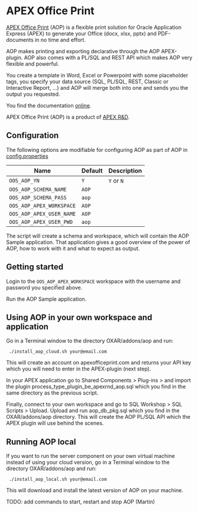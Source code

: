 # APEX Office Print

[APEX Office Print](apexofficeprint.com) (AOP) is a flexible print solution for Oracle Application Express (APEX) to generate your Office (docx, xlsx, pptx) and PDF-documents in no time and effort.

AOP makes printing and exporting declarative through the AOP APEX-plugin. AOP also comes with a PL/SQL and REST API which makes AOP very flexible and powerful.

You create a template in Word, Excel or Powerpoint with some placeholder tags, you specify your data source (SQL, PL/SQL, REST, Classic or Interactive Report, ...) and AOP will merge both into one and sends you the output you requested.

You find the documentation [online](https://www.apexofficeprint.com/docs).

APEX Office Print (AOP) is a product of [APEX R&D](https://www.apexrnd.com).


## Configuration

The following options are modifiable for configuring AOP as part of AOP in [config.properties](/config.properties)

Name | Default | Description
--- | --- | ---
`OOS_AOP_YN` | `Y` | `Y` or `N`
`OOS_AOP_SCHEMA_NAME` | `AOP` |
`OOS_AOP_SCHEMA_PASS` | `aop` |
`OOS_AOP_APEX_WORKSPACE` | `AOP` |
`OOS_AOP_APEX_USER_NAME` | `AOP` |
`OOS_AOP_APEX_USER_PWD` | `aop` |

The script will create a schema and workspace, which will contain the AOP Sample application.
That application gives a good overview of the power of AOP, how to work with it and what to expect as output.


## Getting started

Login to the `OOS_AOP_APEX_WORKSPACE` workspace with the username and password you specified above.

Run the AOP Sample application.


## Using AOP in your own workspace and application

Go in a Terminal window to the directory OXAR/addons/aop and run:

` ./install_aop_cloud.sh your@email.com`

This will create an account on apexofficeprint.com and returns your API key which you will need to enter in the APEX-plugin (next step).

In your APEX application go to Shared Components > Plug-ins > and import the plugin process\_type\_plugin\_be\_apexrnd\_aop.sql which you find in the same directory as the previous script.

Finally, connect to your own workspace and go to SQL Workshop > SQL Scripts > Upload. Upload and run aop\_db\_pkg.sql which you find in the OXAR/addons/aop directory. This will create the AOP PL/SQL API which the APEX plugin will use behind the scenes.


## Running AOP local

If you want to run the server component on your own virtual machine instead of using your cloud version, go in a Terminal window to the directory OXAR/addons/aop and run:

` ./install_aop_local.sh your@email.com`

This will download and install the latest version of AOP on your machine.

TODO: add commands to start, restart and stop AOP (Martin)